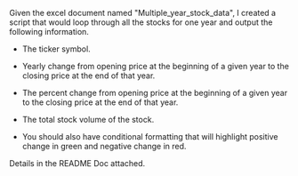 
Given the excel document named "Multiple_year_stock_data", I created a script that would loop through all the stocks for one year and output the following information.

  - The ticker symbol.
  
  - Yearly change from opening price at the beginning of a given year to the closing price at the end of that year.
  
  - The percent change from opening price at the beginning of a given year to the closing price at the end of that year.
  
  - The total stock volume of the stock.
  
  - You should also have conditional formatting that will highlight positive change in green and negative change in red.
  
Details in the README Doc attached.

